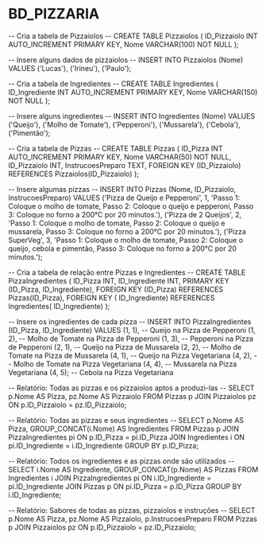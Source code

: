 # BD_PIZZARIA

-- Cria a tabela de Pizzaiolos --
CREATE TABLE Pizzaiolos (
    ID_Pizzaiolo INT AUTO_INCREMENT PRIMARY KEY,
    Nome VARCHAR(100) NOT NULL
);

-- Insere alguns dados de pizzaiolos --
INSERT INTO Pizzaiolos (Nome) VALUES
    ('Lucas'),
    ('Irineu'),
    ('Paulo');

-- Cria a tabela de Ingredientes --
CREATE TABLE Ingredientes (
    ID_Ingrediente INT AUTO_INCREMENT PRIMARY KEY,
    Nome VARCHAR(150) NOT NULL
);

-- Insere alguns ingredientes --
INSERT INTO Ingredientes (Nome) VALUES
('Queijo'),
('Molho de Tomate'),
('Pepperoni'),
('Mussarela'),
('Cebola'),
('Pimentão');

-- Cria a tabela de Pizzas --
CREATE TABLE Pizzas (
    ID_Pizza INT AUTO_INCREMENT PRIMARY KEY,
    Nome VARCHAR(50) NOT NULL,
    ID_Pizzaiolo INT,
    InstrucoesPreparo TEXT,
    FOREIGN KEY (ID_Pizzaiolo) REFERENCES Pizzaiolos(ID_Pizzaiolo)
);

-- Insere algumas pizzas --
INSERT INTO Pizzas (Nome, ID_Pizzaiolo, InstrucoesPreparo) VALUES
    ('Pizza de Queijo e Pepperoni', 1, 'Passo 1: Coloque o molho de tomate, Passo 2: Coloque o queijo e pepperoni, Passo 3: Coloque no forno a 200°C por 20 minutos.'),
    ('Pizza de 2 Queijos', 2, 'Passo 1: Coloque o molho de tomate, Passo 2: Coloque o queijo e mussarela, Passo 3: Coloque no forno a 200°C por 20 minutos.'),
    ('Pizza SuperVeg', 3, 'Passo 1: Coloque o molho de tomate, Passo 2: Coloque o queijo, cebola e pimentão, Passo 3: Coloque no forno a 200°C por 20 minutos.');

-- Cria a tabela de relação entre Pizzas e Ingredientes --
CREATE TABLE PizzaIngredientes (
	ID_Pizza INT,
    ID_Ingrediente INT,
    PRIMARY KEY (ID_Pizza,  ID_Ingrediente),
    FOREIGN KEY (ID_Pizza) REFERENCES Pizzas(ID_Pizza),
    FOREIGN KEY ( ID_Ingrediente) REFERENCES Ingredientes( ID_Ingrediente)
);

-- Insere os ingredientes de cada pizza --
INSERT INTO PizzaIngredientes (ID_Pizza, ID_Ingrediente) VALUES
    (1, 1),  -- Queijo na Pizza de Pepperoni
    (1, 2),  -- Molho de Tomate na Pizza de Pepperoni
    (1, 3),  -- Pepperoni na Pizza de Pepperoni
    (2, 1),  -- Queijo na Pizza de Mussarela
    (2, 2),  -- Molho de Tomate na Pizza de Mussarela
    (4, 1),  -- Queijo na Pizza Vegetariana
    (4, 2),  -- Molho de Tomate na Pizza Vegetariana
    (4, 4),  -- Mussarela na Pizza Vegetariana
    (4, 5);  -- Cebola na Pizza Vegetariana

-- Relatório: Todas as pizzas e os pizzaiolos aptos a produzi-las --
SELECT p.Nome AS Pizza, pz.Nome AS Pizzaiolo
FROM Pizzas p
JOIN Pizzaiolos pz ON p.ID_Pizzaiolo = pz.ID_Pizzaiolo;

-- Relatório: Todas as pizzas e seus ingredientes --
SELECT p.Nome AS Pizza, GROUP_CONCAT(i.Nome) AS Ingredientes
FROM Pizzas p
JOIN PizzaIngredientes pi ON p.ID_Pizza = pi.ID_Pizza
JOIN Ingredientes i ON pi.ID_Ingrediente = i.ID_Ingrediente
GROUP BY p.ID_Pizza;

-- Relatório: Todos os ingredientes e as pizzas onde são utilizados --
SELECT i.Nome AS Ingrediente, GROUP_CONCAT(p.Nome) AS Pizzas
FROM Ingredientes i
JOIN PizzaIngredientes pi ON i.ID_Ingrediente = pi.ID_Ingrediente
JOIN Pizzas p ON pi.ID_Pizza = p.ID_Pizza
GROUP BY i.ID_Ingrediente;

-- Relatório: Sabores de todas as pizzas, pizzaiolos e instruções --
SELECT p.Nome AS Pizza, pz.Nome AS Pizzaiolo, p.InstrucoesPreparo
FROM Pizzas p
JOIN Pizzaiolos pz ON p.ID_Pizzaiolo = pz.ID_Pizzaiolo;
